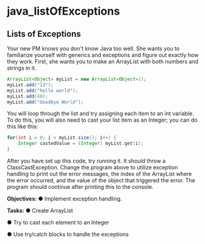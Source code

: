 # java_listOfExceptions

## Lists of Exceptions
Your new PM knows you don't know Java too well. She wants you to familiarize yourself with generics and exceptions and figure out exactly how they work. First, she wants you to make an ArrayList with both numbers and strings in it.

```java
ArrayList<Object> myList = new ArrayList<Object>();
myList.add("13");
myList.add("hello world");
myList.add(48);
myList.add("Goodbye World");
```
You will loop through the list and try assigning each item to an int variable. To do this, you will also need to cast your list item as an Integer; you can do this like this:

```java
for(int i = 0; i < myList.size(); i++) {
    Integer castedValue = (Integer) myList.get(i);
}
```
After you have set up this code, try running it. It should throw a ClassCastException. Change the program above to utilize exception handling to print out the error messages, the index of the ArrayList where the error occurred, and the value of the object that triggered the error. The program should continue after printing this to the console.

**Objectives:**
● Implement exception handling.

**Tasks:**
● Create ArrayList

● Try to cast each element to an Integer

● Use try/catch blocks to handle the exceptions
